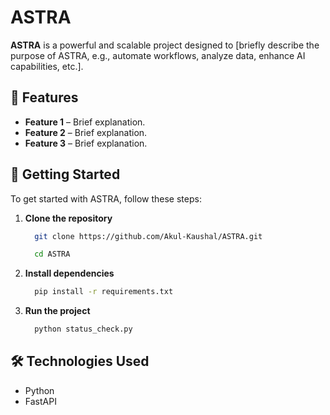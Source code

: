 # ASTRA

**ASTRA** is a powerful and scalable project designed to [briefly describe the purpose of ASTRA, e.g., automate workflows, analyze data, enhance AI capabilities, etc.].

## 🚀 Features

- **Feature 1** – Brief explanation.
- **Feature 2** – Brief explanation.
- **Feature 3** – Brief explanation.

## 📌 Getting Started

To get started with ASTRA, follow these steps:

1. **Clone the repository**
   ```sh
     git clone https://github.com/Akul-Kaushal/ASTRA.git
   ```
   ```sh
     cd ASTRA
   ```
2. **Install dependencies**
   ```sh
     pip install -r requirements.txt
   ```
3. **Run the project**
   ```sh
     python status_check.py
   ```

## 🛠️ Technologies Used

- Python
- FastAPI
